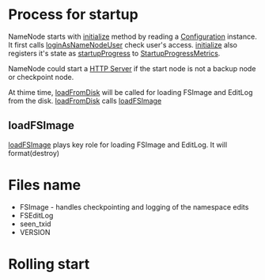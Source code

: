# Process for startup

NameNode starts with [initialize](https://github.com/apache/hadoop/blob/trunk/hadoop-hdfs-project/hadoop-hdfs/src/main/java/org/apache/hadoop/hdfs/server/namenode/NameNode.java#initialize) method by reading a [Configuration](https://github.com/apache/hadoop/blob/trunk/hadoop-common-project/hadoop-common/src/main/java/org/apache/hadoop/conf/Configuration.java) instance. It first calls [loginAsNameNodeUser](https://github.com/apache/hadoop/blob/trunk/hadoop-hdfs-project/hadoop-hdfs/src/main/java/org/apache/hadoop/hdfs/server/namenode/NameNode.java#loginAsNameNodeUser) check user's access. [initialize](https://github.com/apache/hadoop/blob/trunk/hadoop-hdfs-project/hadoop-hdfs/src/main/java/org/apache/hadoop/hdfs/server/namenode/NameNode.java#initialize) also registers it's state as [startupProgress](https://github.com/apache/hadoop/blob/trunk/hadoop-hdfs-project/hadoop-hdfs/src/main/java/org/apache/hadoop/hdfs/server/namenode/startupprogress/StartupProgress.java) to [StartupProgressMetrics](https://github.com/apache/hadoop/blob/trunk/hadoop-hdfs-project/hadoop-hdfs/src/main/java/org/apache/hadoop/hdfs/server/namenode/startupprogress/StartupProgressMetrics.java).

NameNode could start a [HTTP Server](https://github.com/apache/hadoop/blob/trunk/hadoop-hdfs-project/hadoop-hdfs/src/main/java/org/apache/hadoop/hdfs/server/namenode/NameNode.java#startHttpServer) if the start node is not a backup node or checkpoint node.

At thime time, [loadFromDisk](https://github.com/apache/hadoop/blob/trunk/hadoop-hdfs-project/hadoop-hdfs/src/main/java/org/apache/hadoop/hdfs/server/namenode/FSNamsystem.java#loadFromDisk) will be called for loading FSImage and EditLog from the disk. [loadFromDisk](https://github.com/apache/hadoop/blob/trunk/hadoop-hdfs-project/hadoop-hdfs/src/main/java/org/apache/hadoop/hdfs/server/namenode/FSNamsystem.java#loadFromDisk) calls [loadFSImage](https://github.com/apache/hadoop/blob/trunk/hadoop-hdfs-project/hadoop-hdfs/src/main/java/org/apache/hadoop/hdfs/server/namenode/FSNamsystem.java#loadFSImage)

## loadFSImage

[loadFSImage](https://github.com/apache/hadoop/blob/trunk/hadoop-hdfs-project/hadoop-hdfs/src/main/java/org/apache/hadoop/hdfs/server/namenode/FSNamsystem.java#loadFSImage) plays key role for loading FSImage and EditLog. It will format(destroy)
  

# Files name

- FSImage - handles checkpointing and logging of the namespace edits
- FSEditLog
- seen_txid
- VERSION

# Rolling start